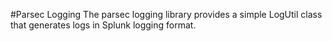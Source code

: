 #Parsec Logging
The parsec logging library provides a simple LogUtil class that generates logs in Splunk logging format.